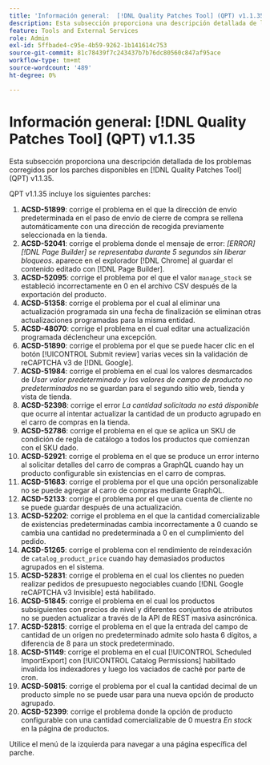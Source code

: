 ```yaml
---
title: 'Información general:  [!DNL Quality Patches Tool] (QPT) v1.1.35'
description: Esta subsección proporciona una descripción detallada de los problemas corregidos por los parches disponibles en  [!DNL Quality Patches Tool] (QPT) v1.1.35.
feature: Tools and External Services
role: Admin
exl-id: 5ffbade4-c95e-4b59-9262-1b141614c753
source-git-commit: 81c78439f7c243437b7b76dc80560c847af95ace
workflow-type: tm+mt
source-wordcount: '489'
ht-degree: 0%

---
```


# Información general: [!DNL Quality Patches Tool] (QPT) v1.1.35

Esta subsección proporciona una descripción detallada de los problemas corregidos por los parches disponibles en [!DNL Quality Patches Tool] (QPT) v1.1.35.

QPT v1.1.35 incluye los siguientes parches:

1. **ACSD-51899**: corrige el problema en el que la dirección de envío predeterminada en el paso de envío de cierre de compra se rellena automáticamente con una dirección de recogida previamente seleccionada en la tienda.
1. **ACSD-52041**: corrige el problema donde el mensaje de error: *[ERROR] [!DNL Page Builder] se representaba durante 5 segundos sin liberar bloqueos*. aparece en el explorador [!DNL Chrome] al guardar el contenido editado con [!DNL Page Builder].
1. **ACSD-52095**: corrige el problema por el que el valor `manage_stock` se estableció incorrectamente en 0 en el archivo CSV después de la exportación del producto.
1. **ACSD-51358**: corrige el problema por el cual al eliminar una actualización programada sin una fecha de finalización se eliminan otras actualizaciones programadas para la misma entidad.
1. **ACSD-48070**: corrige el problema en el cual editar una actualización programada déclencheur una excepción.
1. **ACSD-51890**: corrige el problema por el que se puede hacer clic en el botón [!UICONTROL Submit review] varias veces sin la validación de reCAPTCHA v3 de [!DNL Google].
1. **ACSD-51984**: corrige el problema en el cual los valores desmarcados de *Usar valor predeterminado y los valores de campo de producto no predeterminados* no se guardan para el segundo sitio web, tienda y vista de tienda.
1. **ACSD-52398**: corrige el error *La cantidad solicitada no está disponible* que ocurre al intentar actualizar la cantidad de un producto agrupado en el carro de compras en la tienda.
1. **ACSD-52786**: corrige el problema en el que se aplica un SKU de condición de regla de catálogo a todos los productos que comienzan con el SKU dado.
1. **ACSD-52921**: corrige el problema en el que se produce un error interno al solicitar detalles del carro de compras a GraphQL cuando hay un producto configurable sin existencias en el carro de compras.
1. **ACSD-51683**: corrige el problema por el que una opción personalizable no se puede agregar al carro de compras mediante GraphQL.
1. **ACSD-52133**: corrige el problema por el que una cuenta de cliente no se puede guardar después de una actualización.
1. **ACSD-52202**: corrige el problema en el que la cantidad comercializable de existencias predeterminadas cambia incorrectamente a 0 cuando se cambia una cantidad no predeterminada a 0 en el cumplimiento del pedido.
1. **ACSD-51265**: corrige el problema con el rendimiento de reindexación de `catalog_product_price` cuando hay demasiados productos agrupados en el sistema.
1. **ACSD-52831**: corrige el problema en el cual los clientes no pueden realizar pedidos de presupuesto negociables cuando [!DNL Google reCAPTCHA v3 Invisible] está habilitado.
1. **ACSD-51845**: corrige el problema en el cual los productos subsiguientes con precios de nivel y diferentes conjuntos de atributos no se pueden actualizar a través de la API de REST masiva asincrónica.
1. **ACSD-52815**: corrige el problema en el que la entrada del campo de cantidad de un origen no predeterminado admite solo hasta 6 dígitos, a diferencia de 8 para un stock predeterminado.
1. **ACSD-51149**: corrige el problema en el cual [!UICONTROL Scheduled ImportExport] con [!UICONTROL Catalog Permissions] habilitado invalida los indexadores y luego los vaciados de caché por parte de cron.
1. **ACSD-50815**: corrige el problema por el cual la cantidad decimal de un producto simple no se puede usar para una nueva opción de producto agrupado.
1. **ACSD-52399**: corrige el problema donde la opción de producto configurable con una cantidad comercializable de 0 muestra *En stock* en la página de productos.

Utilice el menú de la izquierda para navegar a una página específica del parche.
